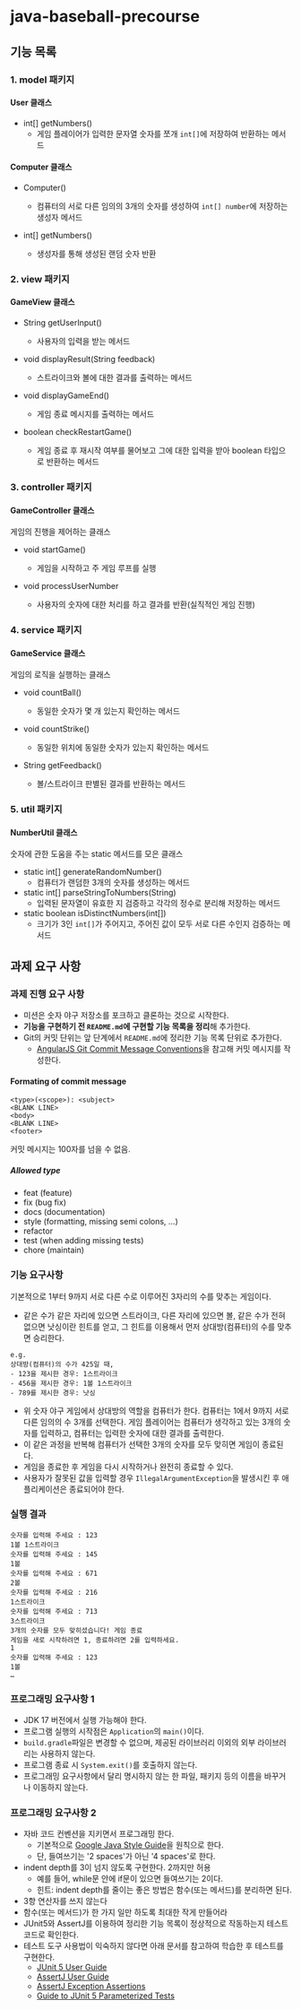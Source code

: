 # java-baseball-precourse

## 기능 목록

### 1. model 패키지
#### User 클래스
* int[] getNumbers()
  * 게임 플레이어가 입력한 문자열 숫자를 쪼개 `int[]`에 저장하여 반환하는 메서드

#### Computer 클래스
* Computer()
  * 컴퓨터의 서로 다른 임의의 3개의 숫자를 생성하여 `int[] number`에 저장하는 생성자 메서드

* int[] getNumbers()
  * 생성자를 통해 생성된 랜덤 숫자 반환



### 2. view 패키지

#### GameView 클래스

* String getUserInput()
  * 사용자의 입력을 받는 메서드

* void displayResult(String feedback)
  * 스트라이크와 볼에 대한 결과를 출력하는 메서드

* void displayGameEnd()
  * 게임 종료 메시지를 출력하는 메서드
* boolean checkRestartGame()
  * 게임 종료 후 재시작 여부를 물어보고 그에 대한 입력을 받아 boolean 타입으로 반환하는 메서드




### 3. controller 패키지

#### GameController 클래스
게임의 진행을 제어하는 클래스
* void startGame()
  * 게임을 시작하고 주 게임 루프를 실행

* void processUserNumber
  * 사용자의 숫자에 대한 처리를 하고 결과를 반환(실직적인 게임 진행)



### 4. service 패키지

#### GameService 클래스
게임의 로직을 실행하는 클래스
  * void countBall()
    * 동일한 숫자가 몇 개 있는지 확인하는 메서드

  * void countStrike()
    * 동일한 위치에 동일한 숫자가 있는지 확인하는 메서드

  * String getFeedback()
    * 볼/스트라이크 판별된 결과를 반환하는 메서드




### 5. util 패키지
#### NumberUtil 클래스
숫자에 관한 도움을 주는 static 메서드를 모은 클래스
* static int[] generateRandomNumber()
  * 컴퓨터가 랜덤한 3개의 숫자를 생성하는 메서드
* static int[] parseStringToNumbers(String)
  - 입력된 문자열이 유효한 지 검증하고 각각의 정수로 분리해 저장하는 메서드
* static boolean isDistinctNumbers(int[])
  - 크기가 3인 `int[]`가 주어지고, 주어진 값이 모두 서로 다른 수인지 검증하는 메서드



## 과제 요구 사항

### 과제 진행 요구 사항

* 미션은 숫자 야구 저장소를 포크하고 클론하는 것으로 시작한다.
* **기능을 구현하기 전 `README.md`에 구현할 기능 목록을 정리**해 추가한다.
* Git의 커밋 단위는 앞 단계에서 `README.md`에 정리한 기능 목록 단위로 추가한다.
  * [AngularJS Git Commit Message Conventions](https://gist.github.com/stephenparish/9941e89d80e2bc58a153)을 참고해 커밋 메시지를 작성한다.

#### Formating of commit message

```git
<type>(<scope>): <subject>
<BLANK LINE>
<body>
<BLANK LINE>
<footer>
```

커밋 메시지는 100자를 넘을 수 없음.

##### Allowed type

- feat (feature)
- fix (bug fix)
- docs (documentation)
- style (formatting, missing semi colons, …)
- refactor
- test (when adding missing tests)
- chore (maintain)





### 기능 요구사항

기본적으로 1부터 9까지 서로 다른 수로 이루어진 3자리의 수를 맞추는 게임이다.

* 같은 수가 같은 자리에 있으면 스트라이크, 다른 자리에 있으면 볼, 같은 수가 전혀 없으면 낫싱이란 힌트를 얻고, 그 힌트를 이용해서 먼저 상대방(컴퓨터)의 수를 맞추면 승리한다.

```text
e.g.
상대방(컴퓨터)의 수가 425일 때,
- 123을 제시한 경우: 1스트라이크
- 456을 제시한 경우: 1볼 1스트라이크
- 789를 제시한 경우: 낫싱
```

* 위 숫자 야구 게임에서 상대방의 역할을 컴퓨터가 한다. 컴퓨터는 1에서 9까지 서로 다른 임의의 수 3개를 선택한다. 게임 플레이어는 컴퓨터가 생각하고 있는
  3개의 숫자를 입력하고, 컴퓨터는 입력한 숫자에 대한 결과를 출력한다.
* 이 같은 과정을 반복해 컴퓨터가 선택한 3개의 숫자를 모두 맞히면 게임이 종료된다.
* 게임을 종료한 후 게임을 다시 시작하거나 완전히 종료할 수 있다.
* 사용자가 잘못된 값을 입력할 경우 `IllegalArgumentException`을 발생시킨 후 애플리케이션은 종료되어야 한다.



### 실행 결과

```text
숫자를 입력해 주세요 : 123
1볼 1스트라이크
숫자를 입력해 주세요 : 145
1볼
숫자를 입력해 주세요 : 671
2볼
숫자를 입력해 주세요 : 216
1스트라이크
숫자를 입력해 주세요 : 713
3스트라이크
3개의 숫자를 모두 맞히셨습니다! 게임 종료
게임을 새로 시작하려면 1, 종료하려면 2를 입력하세요.
1
숫자를 입력해 주세요 : 123
1볼
…
```



### 프로그래밍 요구사항 1

* JDK 17 버전에서 실행 가능해야 한다.
* 프로그램 실행의 시작점은 `Application`의 `main()`이다.
* `build.gradle`파일은 변경할 수 없으며, 제공된 라이브러리 이외의 외부 라이브러리는 사용하지 않는다.
* 프로그램 종료 시 `System.exit()`를 호출하지 않는다.
* 프로그래밍 요구사항에서 달리 명시하지 않는 한 파일, 패키지 등의 이름을 바꾸거나 이동하지 않는다.



### 프로그래밍 요구사항 2

* 자바 코드 컨벤션을 지키면서 프로그래밍 한다.
  * 기본적으로 [Google Java Style Guide](https://google.github.io/styleguide/javaguide.html)을 원칙으로 한다.
  * 단, 들여쓰기는 '2 spaces'가 아닌 '4 spaces'로 한다.
* indent depth를 3이 넘지 않도록 구현한다. 2까지만 허용
  * 예를 들어, while문 안에 if문이 있으면 들여쓰기는 2이다.
  * 힌트: indent depth를 줄이는 좋은 방법은 함수(또는 메서드)를 분리하면 된다.
* 3항 연산자를 쓰지 않는다
* 함수(또는 메서드)가 한 가지 일만 하도록 최대한 작게 만들어라
* JUnit5와 AssertJ를 이용하여 정리한 기능 목록이 정상적으로 작동하는지 테스트 코드로 확인한다.
* 테스트 도구 사용법이 익숙하지 않다면 아래 문서를 참고하여 학습한 후 테스트를 구현한다.
  * [JUnit 5 User Guide](https://junit.org/junit5/docs/current/user-guide/)
  * [AssertJ User Guide](https://assertj.github.io/doc/)
  * [AssertJ Exception Assertions](https://www.baeldung.com/assertj-exception-assertion)
  * [Guide to JUnit 5 Parameterized Tests](https://www.baeldung.com/parameterized-tests-junit-5)



